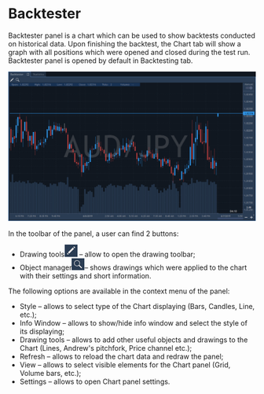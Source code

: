 # Backtester

Backtester panel is a chart which can be used to show backtests conducted on historical data. Upon finishing the backtest, the Chart tab will show a graph with all positions which were opened and closed during the test run. Backtester panel is opened by default in Backtesting tab.

![](../../.gitbook/assets/1%20%2860%29.png)


In the toolbar of the panel, a user can find 2 buttons: 

* Drawing tools![](../../.gitbook/assets/2%20%2812%29.png)
  – allow to open the drawing toolbar; 
* Object manager![](../../.gitbook/assets/3.png)– shows drawings which were applied to the chart with their settings and short information.

The following options are available in the context menu of the panel:

* Style – allows to select type of the Chart displaying \(Bars, Candles, Line, etc.\);
* Info Window – allows to show/hide info window and select the style of its displaying;
* Drawing tools – allows to add other useful objects and drawings to the Chart \(Lines, Andrew's pitchfork, Price channel etc.\);
* Refresh – allows to reload the chart data and redraw the panel;
* View – allows to select visible elements for the Chart panel \(Grid, Volume bars, etc.\);
* Settings – allows to open Chart panel settings.

